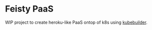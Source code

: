 # Feisty PaaS

WIP project to create heroku-like PaaS ontop of k8s using 
[kubebuilder](https://github.com/kubernetes-sigs/kubebuilder).